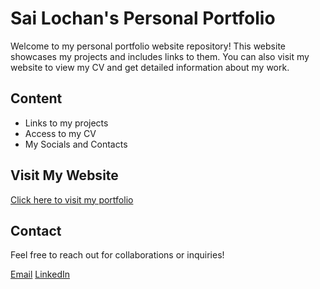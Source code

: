 # Sai Lochan's Personal Portfolio

Welcome to my personal portfolio website repository!
This website showcases my projects and includes links to them. You can also visit my website to view my CV and get detailed information about my work.

## Content

- Links to my projects
- Access to my CV
- My Socials and Contacts

## Visit My Website

[Click here to visit my portfolio](https://sailochan.netlify.app)

## Contact

Feel free to reach out for collaborations or inquiries!

[Email](mailto:work.sailochandash@gmail.com)
[LinkedIn](https://linkedin.com/in/sailochandash)
